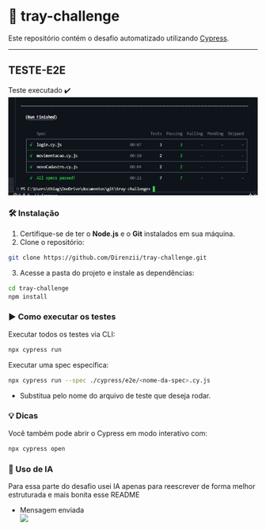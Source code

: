 # 🚀 tray-challenge

Este repositório contém o desafio automatizado utilizando [Cypress](https://www.cypress.io/).

---
## TESTE-E2E
Teste executado ✔️ <br>
![](./imagens/cypress_run_pass.png)

### 🛠️ Instalação
1. Certifique-se de ter o **Node.js** e o **Git** instalados em sua máquina.
2. Clone o repositório:
```bash
git clone https://github.com/Direnzii/tray-challenge.git
````
3. Acesse a pasta do projeto e instale as dependências:
```bash
cd tray-challenge
npm install
````
### ▶️ Como executar os testes
Executar todos os testes via CLI:
```bash
npx cypress run
````
Executar uma spec específica:
```bash
npx cypress run --spec ./cypress/e2e/<nome-da-spec>.cy.js
````
- Substitua <nome-da-spec> pelo nome do arquivo de teste que deseja rodar.
### 💡 Dicas
Você também pode abrir o Cypress em modo interativo com:
```bash
npx cypress open
````
### 🤖 Uso de IA
Para essa parte do desafio usei IA apenas para reescrever de forma melhor estruturada e mais bonita esse README
- Mensagem enviada <br>
![](./imagens/chat_readme.png)
